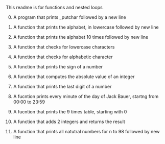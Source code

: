This readme is for functions and nested loops

0. A program that prints _putchar followed by a new line

1. A function that prints the alphabet, in lowercase followed by new line

2. A function that prints the alphabet 10 times followed by new line

3. A function that checks for lowercase characters

4. A function that checks for alphabetic character

5. A function that prints the sign of a number

6. A function that computes the absolute value of an integer

7. A function that prints the last digit of a number

8. A fucntion prints every minute of the day of Jack Bauer, startng from 00:00 to 23:59

9. A fucntion that prints the 9 times table, starting with 0

10. A function that adds 2 integers and returns the result

11. A function that prints all natutral numbers for n to 98 followed by new line


